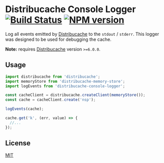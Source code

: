 # Distribucache Console Logger [![Build Status](https://secure.travis-ci.org/dowjones/distribucache-console-logger.png)](http://travis-ci.org/dowjones/distribucache-console-logger) [![NPM version](https://badge.fury.io/js/distribucache-console-logger.svg)](http://badge.fury.io/js/distribucache-console-logger)

Log all events emitted by [Distribucache] to the `stdout` / `stderr`.
This logger was designed to be used for debugging the cache.

**Note:** requires [Distribucache] version `>=6.0.0`.


## Usage

```js
import distribucache from 'distribucache';
import memoryStore from 'distribucache-memory-store';
import logEvents from 'distribucache-console-logger';

const cacheClient = distribucache.createClient(memoryStore());
const cache = cacheClient.create('nsp');

logEvents(cache);

cache.get('k', (err, value) => {
  //...
});
```


## License

[MIT](/LICENSE)


[Distribucache]: https://github.com/dowjones/distribucache
